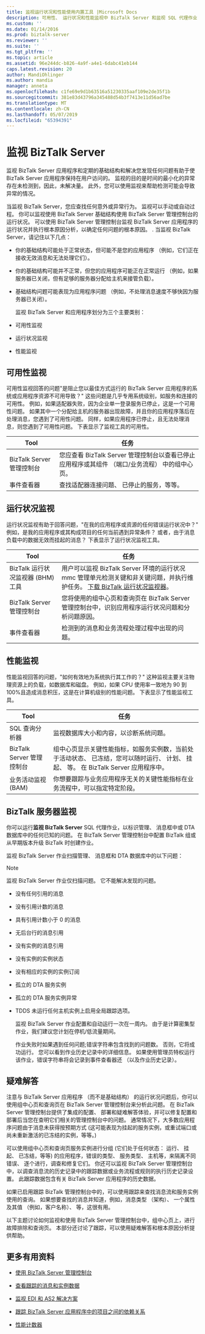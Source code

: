 ```yaml
---
title: 监视运行状况和性能使用内置工具 |Microsoft Docs
description: 可用性、 运行状况和性能监视中 BizTalk Server 和监视 SQL 代理作业
ms.custom: ''
ms.date: 01/14/2016
ms.prod: biztalk-server
ms.reviewer: ''
ms.suite: ''
ms.tgt_pltfrm: ''
ms.topic: article
ms.assetid: 96e244dc-b826-4a9f-a4e1-6dabc41eb144
caps.latest.revision: 20
author: MandiOhlinger
ms.author: mandia
manager: anneta
ms.openlocfilehash: c1fe69e9d1b63516a51230335aaf109e2de35f1b
ms.sourcegitcommit: 381e83d43796a345488d54b3f7413e11d56ad7be
ms.translationtype: MT
ms.contentlocale: zh-CN
ms.lasthandoff: 05/07/2019
ms.locfileid: "65394391"
---
```

# <a name="monitoring-biztalk-server"></a>监视 BizTalk Server
监视 BizTalk Server 应用程序和定期的基础结构和解决您发现任何问题有助于使 BizTalk Server 应用程序保持在用户访问的。 监视的目的是时间的最小化的异常存在未检测到，因此，未解决量。 此外，您可以使用监视来帮助检测可能会导致异常的情况。  
  
 当监视 BizTalk Server，您应查找任何意外或异常行为。 监视可以手动或自动过程。 你可以监视使用 BizTalk Server 基础结构使用 BizTalk Server 管理控制台的运行状况。 可以使用 BizTalk Server 管理控制台监视 BizTalk Server 应用程序的运行状况并执行根本原因分析，以确定任何问题的根本原因。 . 当监视 BizTalk Server，请记住以下几点：  
  
- 你的基础结构可能处于正常状态，但可能不是您的应用程序 （例如，它们正在接收无效消息和无法处理它们）。  
  
- 你的基础结构可能并不正常，但您的应用程序可能正在正常运行 （例如，如果服务器已关闭，但有足够的服务器分配给主机来接管负载）。  
  
- 基础结构问题可能表现为应用程序问题 （例如，不处理消息速度不够快因为服务器已关闭）。  
  
  监视 BizTalk Server 和应用程序划分为三个主要类别：  
  
- 可用性监视  
  
- 运行状况监视  
  
- 性能监视  
  
## <a name="availability-monitoring"></a>可用性监视  
 可用性监视回答的问题"是阻止您以最佳方式运行的 BizTalk Server 应用程序的系统或应用程序资源不可用导致？" 这些问题是几乎专用系统级别，如服务和连接的可用性。 例如，如果适配器失败，因为企业单一登录服务已停止，这是一个可用性问题。 如果其中一个分配给主机的服务器出现故障，并且你的应用程序落后在处理消息，您遇到了可用性问题。 同样，如果应用程序已停止，且无法处理消息，则您遇到了可用性问题。 下表显示了监视工具的可用性。  
  
|Tool|任务|  
|----------|----------|  
|BizTalk Server 管理控制台|您应查看 BizTalk Server 管理控制台以查看已停止应用程序或其组件 （端口/业务流程） 中的组中心页。|  
|事件查看器|查找适配器连接问题、 已停止的服务，等等。|  
  
## <a name="health-monitoring"></a>运行状况监视  
 运行状况监视有助于回答问题，"在我的应用程序或资源的任何错误运行状况中？" 例如，是我的应用程序或其构成项目的任何当前遇到异常条件？ 或者，由于消息负载中的数据无效而挂起的消息？ 下表显示了运行状况监视工具。  
  
|Tool|任务|  
|----------|----------|  
|BizTalk 运行状况监视器 (BHM) 工具|用户可以监视 BizTalk Server 环境的运行状况 mmc 管理单元检测关键和非关键问题，并执行维护任务。  [下载 BizTalk 运行状况监视器](https://www.microsoft.com/download/details.aspx?id=43716)。|  
|BizTalk Server 管理控制台|您将使用的组中心页和查询页在 BizTalk Server 管理控制台中，识别应用程序运行状况问题和分析问题原因。|  
|事件查看器|检测到的消息和业务流程处理过程中出现的问题。|  
  
## <a name="performance-monitoring"></a>性能监视  
 性能监视回答的问题，"如何有效地为系统执行其工作的？" 这种监视主要关注物理资源上的负载，如数据库和磁盘。 例如，如果 CPU 使用率一致地为 90 到 100%且造成消息积压，这是在计算机级别的性能问题。 下表显示了性能监视工具。  
  
|Tool|任务|  
|----------|----------|  
|SQL 查询分析器|监视数据库大小和内容，以诊断系统问题。|  
|BizTalk Server 管理控制台|组中心页显示关键性能指标，如服务实例数，当前处于活动状态、 已冻结，您可以随时运行、 计划、 挂起、 等。 在 BizTalk Server 应用程序中。|  
|业务活动监视 (BAM)|你想要跟踪与业务应用程序无关的关键性能指标在业务流程中，可以指定特定阶段。|  
  
## <a name="biztalk-server-monitoring"></a>BizTalk 服务器监视  
 你可以运行**监视 BizTalk Server** SQL 代理作业，以标识管理、 消息框中或 DTA 数据库中的任何已知的问题。 在 BizTalk Server 管理控制台中配置 BizTalk 组或从早期版本升级 BizTalk 时创建作业。  
  
 监视 BizTalk Server 作业扫描管理、 消息框和 DTA 数据库中的以下问题：  
  
> [!NOTE]
>  监视 BizTalk Server 作业仅扫描问题。 它不能解决发现的问题。  
  
- 没有任何引用的消息  
  
- 没有引用计数的消息  
  
- 具有引用计数小于 0 的消息  
  
- 无后台行的消息引用  
  
- 没有实例的消息引用  
  
- 没有实例的实例状态  
  
- 没有相应的实例的实例订阅  
  
- 孤立的 DTA 服务实例  
  
- 孤立的 DTA 服务实例异常  
  
- TDDS 未运行任何主机实例上启用全局跟踪选项。  
  
  监视 BizTalk Server 作业配置和自动运行一次在一周内。 由于是计算密集型作业，我们建议您计划在停机/低流量期间。  
  
  作业失败时如果遇到任何问题;错误字符串包含找到的问题数。 否则，它将成功运行。 您可以看到作业历史记录中的详细信息。 如果使用管理员特权运行该作业，错误字符串将会记录到事件查看器还 （以及作业历史记录）。  
  
## <a name="troubleshooting"></a>疑难解答  
 注意与 BizTalk Server 应用程序 （而不是基础结构） 的运行状况问题后，你可以使用组中心页和查询页在 BizTalk Server 管理控制台来分析此问题。 在 BizTalk Server 管理控制台提供了集成的配置、 部署和疑难解答体验，并可以修复配置和部署后当您在查明它们相关的管理控制台中的问题。 通常情况下，大多数应用程序问题由于消息未获得按预期方式 (这可能表现为挂起的服务实例，或重试端口或尚未重新激活的已冻结的实例，等等。)  
  
 可以使用组中心页和查询页服务实例进行分组 (它们处于任何状态： 运行、 挂起、 已冻结，等等) 的应用程序，错误的类型、 服务类型、 主机等，来隔离不同错误、 逐个进行，调查和修复它们。 你还可以监视 BizTalk Server 管理控制台中，以调查消息流的历史记录中的跟踪数据或业务流程或规则的执行历史记录设置。 此跟踪数据包含有关 BizTalk Server 应用程序的历史数据。  
  
 如果已启用跟踪 BizTalk 管理控制台中的，可以使用跟踪来查找消息流和服务实例使用的查询。 如果想要查找的消息并知道，例如，消息类型 （架构）、 一个属性及其值 （例如，客户名称）、 等，这很有用。  
  
 以下主题讨论如何监视和使用 BizTalk Server 管理控制台中，组中心页上，进行故障排除和查询页。 本部分还讨论了跟踪，可以使用疑难解答和根本原因分析提供帮助。  
  
## <a name="more-good-stuff"></a>更多有用资料  
  
-   [使用 BizTalk Server 管理控制台](../core/using-the-biztalk-server-administration-console.md)  
  
-   [查看跟踪的消息和实例数据](../core/viewing-tracked-message-and-instance-data.md)  
  
-   [监视 EDI 和 AS2 解决方案](../core/monitoring-edi-and-as2-solutions.md)  
  
-   [跟踪 BizTalk Server 应用程序中的项目之间的依赖关系](../core/tracking-dependencies-between-artifacts-in-a-biztalk-server-application.md)

- [性能计数器](performance-counters.md)